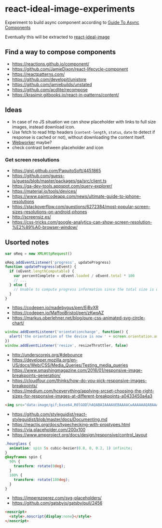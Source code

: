 # react-ideal-image-experiments

Experiment to build async component according to [Guide To Async Components](https://github.com/stereobooster/guide-to-async-components)

Eventually this will be extracted to [react-ideal-image](https://github.com/stereobooster/react-ideal-image)

## Find a way to compose components

* https://reactions.github.io/component/
* https://github.com/JamieDixon/react-lifecycle-component
* https://reactpatterns.com/
* https://github.com/developit/unistore
* https://github.com/jamiebuilds/unstated
* https://github.com/acdlite/recompose
* https://krasimir.gitbooks.io/react-in-patterns/content/

## Ideas

* In case of no JS situation we can show placeholder with links to full size images, instead download icon.
* Use fetch to read http headers (`content-length`, `status`, `date` to detect if response is cached or not), without downloading the content itself.
* [Webworker](https://aerotwist.com/blog/one-weird-trick/) maybe?
* check contrast between placeholder and icon

### Get screen resolutions

* https://gist.github.com/PaquitoSoft/4451865
* https://github.com/guess-js/guess/blob/master/packages/ga/src/client.ts
* https://ga-dev-tools.appspot.com/query-explorer/
* https://material.io/tools/devices/
* https://www.paintcodeapp.com/news/ultimate-guide-to-iphone-resolutions
* https://stackoverflow.com/questions/6272384/most-popular-screen-sizes-resolutions-on-android-phones
* http://screensiz.es/
* https://css-tricks.com/google-analytics-can-show-screen-resolution-%E2%89%A0-browser-window/

## Usorted notes

```js
var oReq = new XMLHttpRequest()

oReq.addEventListener('progress', updateProgress)
function updateProgress(oEvent) {
  if (oEvent.lengthComputable) {
    var percentComplete = oEvent.loaded / oEvent.total * 100
    // ...
  } else {
    // Unable to compute progress information since the total size is unknown
  }
}
```

* https://codepen.io/madebygus/pen/EjBvXR
* https://codepen.io/MaffooBristol/pen/zKwoAZ
* https://markus.oberlehner.net/blog/pure-css-animated-svg-circle-chart/

```js
window.addEventListener('orientationchange', function() {
  alert('the orientation of the device is now ' + screen.orientation.angle)
})
window.addEventListener('resize', resizeThrottler, false)
```

* http://underscorejs.org/#debounce
* https://developer.mozilla.org/en-US/docs/Web/CSS/Media_Queries/Testing_media_queries
* https://www.smashingmagazine.com/2016/01/responsive-image-breakpoints-generation/
* https://cloudfour.com/thinks/how-do-you-pick-responsive-images-breakpoints/
* https://medium.com/hceverything/applying-srcset-choosing-the-right-sizes-for-responsive-images-at-different-breakpoints-a0433450a4a3

```html
<img src="data:image/gif;base64,R0lGODlhAQABAIAAAAUEBAAAACwAAAAAAQABAAACAkQBADs=" />
```

* https://github.com/styleguidist/react-styleguidist/blob/master/docs/Documenting.md
* https://reactjs.org/docs/typechecking-with-proptypes.html
* https://via.placeholder.com/200x100
* https://www.ampproject.org/docs/design/responsive/control_layout

```css
.hourglass {
  animation: spin 5s cubic-bezier(0.8, 0, 0.2, 1) infinite;
}
@keyframes spin {
  90% {
    transform: rotate(0deg);
  }
  100% {
    transform: rotate(180deg);
  }
}
```

* https://jmperezperez.com/svg-placeholders/
* https://github.com/gatsbyjs/gatsby/pull/2456

```html
<noscript>
  <style>.noscript{display:none}</style>
</noscript>
```
